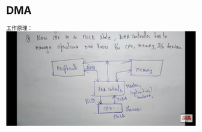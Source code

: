 # DMA
工作原理：  
![DMA工作原理](https://github.com/frankieGitHub/myLinuxKernel/blob/master/images/DMA1.png)
